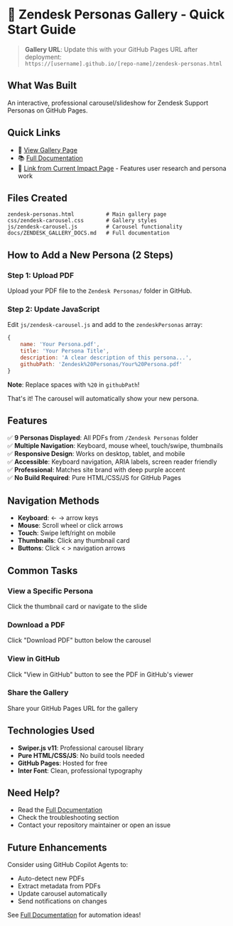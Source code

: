 # 🚀 Zendesk Personas Gallery - Quick Start Guide

> **Gallery URL**: Update this with your GitHub Pages URL after deployment:  
> `https://[username].github.io/[repo-name]/zendesk-personas.html`

## What Was Built

An interactive, professional carousel/slideshow for Zendesk Support Personas on GitHub Pages.

## Quick Links

- 📄 [View Gallery Page](../zendesk-personas.html)
- 📚 [Full Documentation](ZENDESK_GALLERY_DOCS.md)
- 🔗 [Link from Current Impact Page](../current-impact.html) - Features user research and persona work

## Files Created

```
zendesk-personas.html          # Main gallery page
css/zendesk-carousel.css       # Gallery styles
js/zendesk-carousel.js         # Carousel functionality
docs/ZENDESK_GALLERY_DOCS.md   # Full documentation
```

## How to Add a New Persona (2 Steps)

### Step 1: Upload PDF
Upload your PDF file to the `Zendesk Personas/` folder in GitHub.

### Step 2: Update JavaScript
Edit `js/zendesk-carousel.js` and add to the `zendeskPersonas` array:

```javascript
{
    name: 'Your Persona.pdf',
    title: 'Your Persona Title',
    description: 'A clear description of this persona...',
    githubPath: 'Zendesk%20Personas/Your%20Persona.pdf'
}
```

**Note**: Replace spaces with `%20` in `githubPath`!

That's it! The carousel will automatically show your new persona.

## Features

✅ **9 Personas Displayed**: All PDFs from `/Zendesk Personas` folder  
✅ **Multiple Navigation**: Keyboard, mouse wheel, touch/swipe, thumbnails  
✅ **Responsive Design**: Works on desktop, tablet, and mobile  
✅ **Accessible**: Keyboard navigation, ARIA labels, screen reader friendly  
✅ **Professional**: Matches site brand with deep purple accent  
✅ **No Build Required**: Pure HTML/CSS/JS for GitHub Pages  

## Navigation Methods

- **Keyboard**: ← → arrow keys
- **Mouse**: Scroll wheel or click arrows
- **Touch**: Swipe left/right on mobile
- **Thumbnails**: Click any thumbnail card
- **Buttons**: Click < > navigation arrows

## Common Tasks

### View a Specific Persona
Click the thumbnail card or navigate to the slide

### Download a PDF
Click "Download PDF" button below the carousel

### View in GitHub
Click "View in GitHub" button to see the PDF in GitHub's viewer

### Share the Gallery
Share your GitHub Pages URL for the gallery

## Technologies Used

- **Swiper.js v11**: Professional carousel library
- **Pure HTML/CSS/JS**: No build tools needed
- **GitHub Pages**: Hosted for free
- **Inter Font**: Clean, professional typography

## Need Help?

- Read the [Full Documentation](ZENDESK_GALLERY_DOCS.md)
- Check the troubleshooting section
- Contact your repository maintainer or open an issue

## Future Enhancements

Consider using GitHub Copilot Agents to:
- Auto-detect new PDFs
- Extract metadata from PDFs
- Update carousel automatically
- Send notifications on changes

See [Full Documentation](ZENDESK_GALLERY_DOCS.md) for automation ideas!
